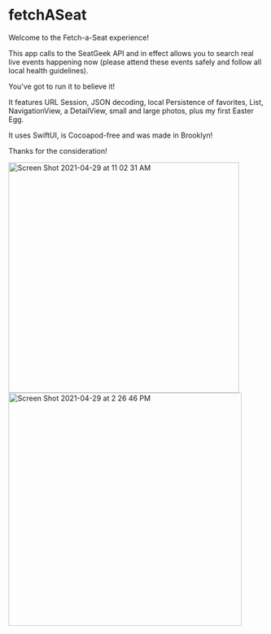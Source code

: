 # fetchASeat

Welcome to the Fetch-a-Seat experience!

This app calls to the SeatGeek API and in effect allows you to search real live events happening now (please attend these events safely and follow all local health guidelines).

You've got to run it to believe it!

It features URL Session, JSON decoding, local Persistence of favorites, List, NavigationView, a DetailView, small and large photos, plus my first Easter Egg.

It uses SwiftUI, is Cocoapod-free and was made in Brooklyn!

Thanks for the consideration!

<img width="453" alt="Screen Shot 2021-04-29 at 11 02 31 AM" src="https://user-images.githubusercontent.com/37166748/116602331-93819c00-a8f9-11eb-94d1-258bed07e7bd.png"><img width="458" alt="Screen Shot 2021-04-29 at 2 26 46 PM" src="https://user-images.githubusercontent.com/37166748/116602442-bd3ac300-a8f9-11eb-851a-64d869f306da.png">
